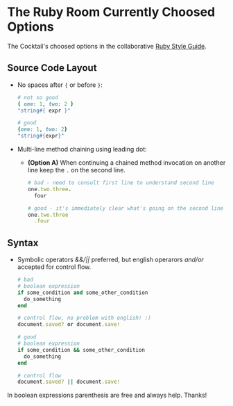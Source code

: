 # The Ruby Room Currently Choosed Options

The Cocktail's choosed options in the collaborative [Ruby Style Guide](https://github.com/bbatsov/ruby-style-guide).

## Source Code Layout

* No spaces after `{` or before `}`:

    ```Ruby
    # not so good
    { one: 1, two: 2 }
    "string#{ expr }"

    # good
    {one: 1, two: 2}
    "string#{expr}"
    ```

* Multi-line method chaining using leading dot:

  * **(Option A)** When continuing a chained method invocation on
    another line keep the `.` on the second line.

    ```Ruby
    # bad - need to consult first line to understand second line
    one.two.three.
      four

    # good - it's immediately clear what's going on the second line
    one.two.three
      .four
    ```

## Syntax

* Symbolic operators *&&/||* preferred, but english operarors *and/or* accepted for control flow.

  ```Ruby
  # bad
  # boolean expression
  if some_condition and some_other_condition
    do_something
  end

  # control flow, no problem with english! :)
  document.saved? or document.save!

  # good
  # boolean expression
  if some_condition && some_other_condition
    do_something
  end

  # control flow
  document.saved? || document.save!
  ```

In boolean expressions parenthesis are free and always help. Thanks!

